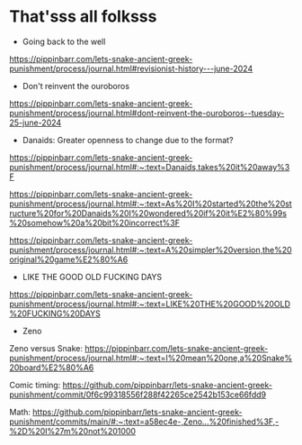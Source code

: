 # That'sss all folksss

- Going back to the well

https://pippinbarr.com/lets-snake-ancient-greek-punishment/process/journal.html#revisionist-history---june-2024

- Don't reinvent the ouroboros

https://pippinbarr.com/lets-snake-ancient-greek-punishment/process/journal.html#dont-reinvent-the-ouroboros--tuesday-25-june-2024

- Danaids: Greater openness to change due to the format?

https://pippinbarr.com/lets-snake-ancient-greek-punishment/process/journal.html#:~:text=Danaids,takes%20it%20away%3F

https://pippinbarr.com/lets-snake-ancient-greek-punishment/process/journal.html#:~:text=As%20I%20started%20the%20structure%20for%20Danaids%20I%20wondered%20if%20it%E2%80%99s%20somehow%20a%20bit%20incorrect%3F

https://pippinbarr.com/lets-snake-ancient-greek-punishment/process/journal.html#:~:text=A%20simpler%20version,the%20original%20game%E2%80%A6

- LIKE THE GOOD OLD FUCKING DAYS

https://pippinbarr.com/lets-snake-ancient-greek-punishment/process/journal.html#:~:text=LIKE%20THE%20GOOD%20OLD%20FUCKING%20DAYS

- Zeno

Zeno versus Snake:
https://pippinbarr.com/lets-snake-ancient-greek-punishment/process/journal.html#:~:text=I%20mean%20one,a%20Snake%20board%E2%80%A6

Comic timing:
https://github.com/pippinbarr/lets-snake-ancient-greek-punishment/commit/0f6c99318556f288f42265ce2542b153ce66fdd9

Math:
https://github.com/pippinbarr/lets-snake-ancient-greek-punishment/commits/main/#:~:text=a58ec4e-,Zeno...%20finished%3F,-%2D%20I%27m%20not%201000